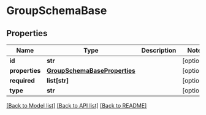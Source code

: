 # GroupSchemaBase

## Properties
Name | Type | Description | Notes
------------ | ------------- | ------------- | -------------
**id** | **str** |  | [optional] 
**properties** | [**GroupSchemaBaseProperties**](GroupSchemaBaseProperties.md) |  | [optional] 
**required** | **list[str]** |  | [optional] 
**type** | **str** |  | [optional] 

[[Back to Model list]](../README.md#documentation-for-models) [[Back to API list]](../README.md#documentation-for-api-endpoints) [[Back to README]](../README.md)

